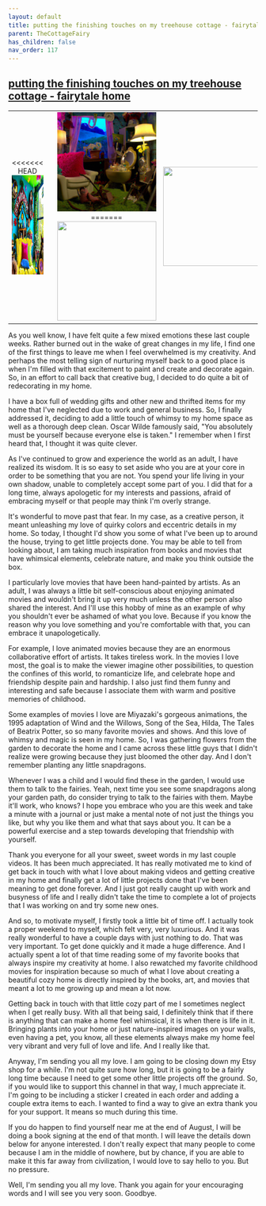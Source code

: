 ```yaml
---
layout: default
title: putting the finishing touches on my treehouse cottage - fairytale home
parent: TheCottageFairy
has_children: false
nav_order: 117
---
```


## [putting the finishing touches on my treehouse cottage - fairytale home](https://www.youtube.com/watch?v=gINfZbRiOLg)

<div>
<table align="center">
	<tr>
		<td align="center">
<<<<<<< HEAD
			<img src="../../assets/cottage_fairy_ai_generated_photos/putting_the_finishing_touches_on_my_treehouse_cottage_-_fairytale_home-[gINfZbRiOLg]/generated_00.png" height="200" width="200"/>
		</td>
		<td align="center">
			<img src="../../assets/cottage_fairy_ai_generated_photos/putting_the_finishing_touches_on_my_treehouse_cottage_-_fairytale_home-[gINfZbRiOLg]/generated_01.png" height="200" width="200"/>
		</td>
		<td align="center">
			<img src="../../assets/cottage_fairy_ai_generated_photos/putting_the_finishing_touches_on_my_treehouse_cottage_-_fairytale_home-[gINfZbRiOLg]/generated_02.png" height="200" width="200"/>
=======
			<img src="../../posters/putting_the_finishing_touches_on_my_treehouse_cottage_-_fairytale_home-[gINfZbRiOLg]/generated_00.png" height="200" width="200"/>
		</td>
		<td align="center">
			<img src="../../posters/putting_the_finishing_touches_on_my_treehouse_cottage_-_fairytale_home-[gINfZbRiOLg]/generated_01.png" height="200" width="200"/>
		</td>
		<td align="center">
			<img src="../../posters/putting_the_finishing_touches_on_my_treehouse_cottage_-_fairytale_home-[gINfZbRiOLg]/generated_02.png" height="200" width="200"/>
>>>>>>> ffe52613361410ad9d371a0f80e81de4dd24175f
		</td>
	</tr>
</table>
</div>

As you well know, I have felt quite a few mixed emotions these last couple weeks. Rather burned out in the wake of great changes in my life, I find one of the first things to leave me when I feel overwhelmed is my creativity. And perhaps the most telling sign of nurturing myself back to a good place is when I'm filled with that excitement to paint and create and decorate again. So, in an effort to call back that creative bug, I decided to do quite a bit of redecorating in my home.

I have a box full of wedding gifts and other new and thrifted items for my home that I've neglected due to work and general business. So, I finally addressed it, deciding to add a little touch of whimsy to my home space as well as a thorough deep clean. Oscar Wilde famously said, "You absolutely must be yourself because everyone else is taken." I remember when I first heard that, I thought it was quite clever.

As I've continued to grow and experience the world as an adult, I have realized its wisdom. It is so easy to set aside who you are at your core in order to be something that you are not. You spend your life living in your own shadow, unable to completely accept some part of you. I did that for a long time, always apologetic for my interests and passions, afraid of embracing myself or that people may think I'm overly strange.

It's wonderful to move past that fear. In my case, as a creative person, it meant unleashing my love of quirky colors and eccentric details in my home. So today, I thought I'd show you some of what I've been up to around the house, trying to get little projects done. You may be able to tell from looking about, I am taking much inspiration from books and movies that have whimsical elements, celebrate nature, and make you think outside the box.

I particularly love movies that have been hand-painted by artists. As an adult, I was always a little bit self-conscious about enjoying animated movies and wouldn't bring it up very much unless the other person also shared the interest. And I'll use this hobby of mine as an example of why you shouldn't ever be ashamed of what you love. Because if you know the reason why you love something and you're comfortable with that, you can embrace it unapologetically.

For example, I love animated movies because they are an enormous collaborative effort of artists. It takes tireless work. In the movies I love most, the goal is to make the viewer imagine other possibilities, to question the confines of this world, to romanticize life, and celebrate hope and friendship despite pain and hardship. I also just find them funny and interesting and safe because I associate them with warm and positive memories of childhood.

Some examples of movies I love are Miyazaki's gorgeous animations, the 1995 adaptation of Wind and the Willows, Song of the Sea, Hilda, The Tales of Beatrix Potter, so so many favorite movies and shows. And this love of whimsy and magic is seen in my home. So, I was gathering flowers from the garden to decorate the home and I came across these little guys that I didn't realize were growing because they just bloomed the other day. And I don't remember planting any little snapdragons.

Whenever I was a child and I would find these in the garden, I would use them to talk to the fairies. Yeah, next time you see some snapdragons along your garden path, do consider trying to talk to the fairies with them. Maybe it'll work, who knows? I hope you embrace who you are this week and take a minute with a journal or just make a mental note of not just the things you like, but why you like them and what that says about you. It can be a powerful exercise and a step towards developing that friendship with yourself.

Thank you everyone for all your sweet, sweet words in my last couple videos. It has been much appreciated. It has really motivated me to kind of get back in touch with what I love about making videos and getting creative in my home and finally get a lot of little projects done that I've been meaning to get done forever. And I just got really caught up with work and busyness of life and I really didn't take the time to complete a lot of projects that I was working on and try some new ones.

And so, to motivate myself, I firstly took a little bit of time off. I actually took a proper weekend to myself, which felt very, very luxurious. And it was really wonderful to have a couple days with just nothing to do. That was very important. To get done quickly and it made a huge difference. And I actually spent a lot of that time reading some of my favorite books that always inspire my creativity at home. I also rewatched my favorite childhood movies for inspiration because so much of what I love about creating a beautiful cozy home is directly inspired by the books, art, and movies that meant a lot to me growing up and mean a lot now.

Getting back in touch with that little cozy part of me I sometimes neglect when I get really busy. With all that being said, I definitely think that if there is anything that can make a home feel whimsical, it is when there is life in it. Bringing plants into your home or just nature-inspired images on your walls, even having a pet, you know, all these elements always make my home feel very vibrant and very full of love and life. And I really like that.

Anyway, I'm sending you all my love. I am going to be closing down my Etsy shop for a while. I'm not quite sure how long, but it is going to be a fairly long time because I need to get some other little projects off the ground. So, if you would like to support this channel in that way, I much appreciate it. I'm going to be including a sticker I created in each order and adding a couple extra items to each. I wanted to find a way to give an extra thank you for your support. It means so much during this time.

If you do happen to find yourself near me at the end of August, I will be doing a book signing at the end of that month. I will leave the details down below for anyone interested. I don't really expect that many people to come because I am in the middle of nowhere, but by chance, if you are able to make it this far away from civilization, I would love to say hello to you. But no pressure.

Well, I'm sending you all my love. Thank you again for your encouraging words and I will see you very soon. Goodbye.